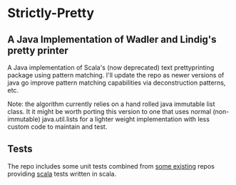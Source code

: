 # Strictly-Pretty
## A Java Implementation of Wadler and Lindig's pretty printer

A Java implementation of Scala's (now deprecated) text prettyprinting package using pattern matching. I'll update the repo as newer versions of java go improve pattern matching capabilities via deconstruction patterns, etc.

Note: the algorithm currently relies on a hand rolled java immutable list class. It it might be worth porting this version to one that uses normal (non-immutable) java.util.lists for a lighter weight implementation with less custom code to maintain and test.

## Tests
The repo includes some unit tests combined from [some existing]() repos providing [scala]() tests written in scala.
